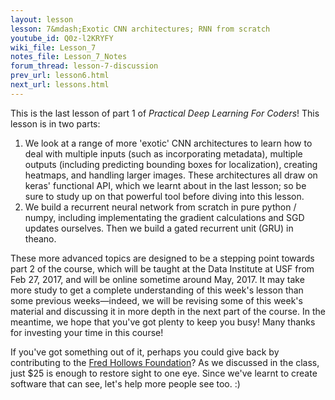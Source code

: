 ```yaml
---
layout: lesson
lesson: 7&mdash;Exotic CNN architectures; RNN from scratch
youtube_id: Q0z-l2KRYFY
wiki_file: Lesson_7
notes_file: Lesson_7_Notes
forum_thread: lesson-7-discussion
prev_url: lesson6.html
next_url: lessons.html
---
```


This is the last lesson of part 1 of <i>Practical Deep Learning For Coders</i>! This lesson is in two parts:

1. We look at a range of more 'exotic' CNN architectures to learn how to deal with multiple inputs (such as incorporating metadata), multiple outputs (including predicting bounding boxes for localization), creating heatmaps, and handling larger images. These architectures all draw on keras' functional API, which we learnt about in the last lesson; so be sure to study up on that powerful tool before diving into this lesson.
2. We build a recurrent neural network from scratch in pure python / numpy, including implementating the gradient calculations and SGD updates ourselves. Then we build a gated recurrent unit (GRU) in theano.

These more advanced topics are designed to be a stepping point towards part 2 of the course, which will be taught at the Data Institute at USF from Feb 27, 2017, and will be online sometime around May, 2017. It may take more study to get a complete understanding of this week's lesson than some previous weeks&mdash;indeed, we will be revising some of this week's material and discussing it in more depth in the next part of the course. In the meantime, we hope that you've got plenty to keep you busy! Many thanks for investing your time in this course!

If you've got something out of it, perhaps you could give back by contributing to the <a href="http://www.hollows.org/au/home">Fred Hollows Foundation</a>? As we discussed in the class, just $25 is enough to restore sight to one eye. Since we've learnt to create software that can see, let's help more people see too. :)
